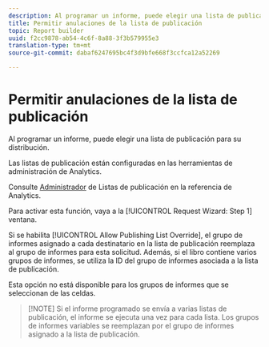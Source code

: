 ```yaml
---
description: Al programar un informe, puede elegir una lista de publicación para su distribución.
title: Permitir anulaciones de la lista de publicación
topic: Report builder
uuid: f2cc9878-ab54-4c6f-8a88-3f3b579955e3
translation-type: tm+mt
source-git-commit: dabaf6247695bc4f3d9bfe668f3ccfca12a52269

---
```



# Permitir anulaciones de la lista de publicación

Al programar un informe, puede elegir una lista de publicación para su distribución.

Las listas de publicación están configuradas en las herramientas de administración de Analytics.

Consulte [Administrador](https://marketing.adobe.com/resources/help/es_ES/reference/publishing_list.html) de Listas de publicación en la referencia de Analytics.

Para activar esta función, vaya a la [!UICONTROL Request Wizard: Step 1] ventana.

Si se habilita [!UICONTROL Allow Publishing List Override], el grupo de informes asignado a cada destinatario en la lista de publicación reemplaza al grupo de informes para esta solicitud. Además, si el libro contiene varios grupos de informes, se utiliza la ID del grupo de informes asociada a la lista de publicación.

Esta opción no está disponible para los grupos de informes que se seleccionan de las celdas.

>[!NOTE] Si el informe programado se envía a varias listas de publicación, el informe se ejecuta una vez para cada lista. Los grupos de informes variables se reemplazan por el grupo de informes asignado a la lista de publicación.

